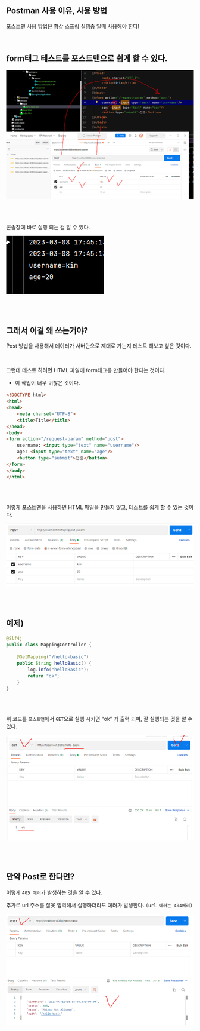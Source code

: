 ## Postman 사용 이유, 사용 방법

포스트맨 사용 방법은 항상 스프링 실행중 일때 사용해야 한다!

<br/>

## form태그 테스트를 포스트맨으로 쉽게 할 수 있다.

![이미지](/programming/img/입문49.PNG)

<br/><br/>

콘솔창에 바로 실행 되는 걸 알 수 있다.

![이미지](/programming/img/입문50.PNG)

<br/><br/>

## 그래서 이걸 왜 쓰는거야?

Post 방법을 사용해서 데이터가 서버단으로 제대로 가는지 테스트 해보고 싶은 것이다.

<br/>

그런데 테스트 하려면 HTML 파일에 form태그를 만들어야 한다는 것이다.



- 이 작업이 너무 귀찮은 것이다.

```html
<!DOCTYPE html>
<html>
<head>
    <meta charset="UTF-8">
    <title>Title</title>
</head>
<body>
<form action="/request-param" method="post">
    username: <input type="text" name="username"/>
    age: <input type="text" name="age"/>
    <button type="submit">전송</button>
</form>
</body>
</html>
```

<br/><br/>

이렇게 포스트맨을 사용하면 HTML 파일을 만들지 않고, 테스트를 쉽게 할 수 있는 것이다.

![이미지](/programming/img/입문51.PNG)


<br/><br/>



## 예제)

```java
@Slf4j
public class MappingController {

    @GetMapping("/hello-basic")
    public String helloBasic() {
        log.info("helloBasic");
        return "ok";
    }
}
```

<br/><br/>

위 코드를 `포스트맨`에서 `GET`으로 실행 시키면 “ok” 가 출력 되며, 잘 실행되는 것을 알 수 있다.

![이미지](/programming/img/입문70.PNG)


<br/><br/>

## 만약 Post로 한다면?

이렇게 `405 에러`가 발생하는 것을 알 수 있다.

추가로 url 주소를 잘못 입력해서 실행하더라도 에러가 발생한다. `(url 에러는 404에러)`

![이미지](/programming/img/입문71.PNG)